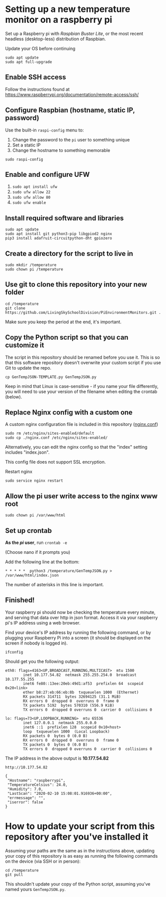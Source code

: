 # Setting up a new temperature monitor on a raspberry pi

Set up a Raspberry pi with *Raspbian Buster Lite*, or the most recent headless (desktop-less) distribution of Raspbian.

Update your OS before continuing
```
sudo apt update
sudo apt full-upgrade
```

## Enable SSH access
Follow the instructions found at https://www.raspberrypi.org/documentation/remote-access/ssh/

## Configure Raspbian (hostname, static IP, password)

Use the built-in `raspi-config` menu to:
1. Change the password to the `pi` user to something unique
2. Set a static IP
3. Change the hostname to something memorable

```
sudo raspi-config
```

## Enable and configure UFW
1. `sudo apt install ufw`
2. `sudo ufw allow 22`
3. `sudo ufw allow 80`
4. `sudo ufw enable`

## Install required software and libraries

```
sudo apt update
sudo apt install git python3-pip libgpiod2 nginx
pip3 install adafruit-circuitpython-dht gpiozero
```

## Create a directory for the script to live in
```
sudo mkdir /temperature
sudo chown pi /temperature
```

## Use git to clone this repository into your new folder
```
cd /temperature
git clone https://github.com/LivingSkySchoolDivision/PiEnvironmentMonitors.git .
```
Make sure you keep the period at the end, it's important.

## Copy the Python script so that you can customize it
The script in this repository should be renamed before you use it. This is so that this software repository doesn't overwrite your custom script if you use Git to update the repo.

```
cp GenTempJSON-TEMPLATE.py GenTempJSON.py
```

Keep in mind that Linux is case-sensitive - if you name your file differently, you will need to use your version of the filename when editing the crontab (below).

## Replace Nginx config with a custom one
A custom nginx configuration file is included in this repository ([nginx.conf](nginx.conf))
```
sudo rm /etc/nginx/sites-enabled/default
sudo cp ./nginx.conf /etc/nginx/sites-enabled/
```
Alternatively, you can edit the nginx config so that the "index" setting includes "index.json".

This config file does not support SSL encryption.

Restart nginx
```
sudo service nginx restart
```
## Allow the pi user write access to the nginx www root

```
sudo chown pi /var/www/html
```

## Set up crontab
**As the *pi* user**, run `crontab -e`

(Choose nano if it prompts you)

Add the following line at the bottom:
```
* * * * *  python3 /temperature/GenTempJSON.py > /var/www/html/index.json
```
The number of asterisks in this line is important.

## Finished!

Your raspberry pi should now be checking the temperature every minute, and serving that data over http in json format. Access it via your raspberry pi's IP address using a web browser.

Find your device's IP address by running the following command, or by plugging your Raspberry Pi into a screen (it should be displayed on the screen if nobody is logged in).
```
ifconfig
```
Should get you the following output:
```
eth0: flags=4163<UP,BROADCAST,RUNNING,MULTICAST>  mtu 1500
        inet 10.177.54.82  netmask 255.255.254.0  broadcast 10.177.55.255
        inet6 fe80::13ee:20eb:49d1:af53  prefixlen 64  scopeid 0x20<link>
        ether b8:27:eb:66:eb:8b  txqueuelen 1000  (Ethernet)
        RX packets 314711  bytes 32694125 (31.1 MiB)
        RX errors 0  dropped 0  overruns 0  frame 0
        TX packets 5192  bytes 570310 (556.9 KiB)
        TX errors 0  dropped 0 overruns 0  carrier 0  collisions 0

lo: flags=73<UP,LOOPBACK,RUNNING>  mtu 65536
        inet 127.0.0.1  netmask 255.0.0.0
        inet6 ::1  prefixlen 128  scopeid 0x10<host>
        loop  txqueuelen 1000  (Local Loopback)
        RX packets 0  bytes 0 (0.0 B)
        RX errors 0  dropped 0  overruns 0  frame 0
        TX packets 0  bytes 0 (0.0 B)
        TX errors 0  dropped 0 overruns 0  carrier 0  collisions 0

```
The IP address in the above output is **10.177.54.82**

```
http://10.177.54.82
```

```
{
 "Hostname": "raspberrypi",
 "TemperatureCelsius": 24.0,
 "Humidity": 7.0,
 "LastScan": "2020-02-10 15:08:01.916936+00:00",
 "errmessage": "",
 "iserror": false
}
```

# How to update your script from this repository after you've installed it

Assuming your paths are the same as in the instructions above, updating your copy of this repository is as easy as running the following commands on the device (via SSH or in person):

```
cd /temperature
git pull
```

This shouldn't update your copy of the Python script, assuming you've named yours `GenTempJSON.py`.
